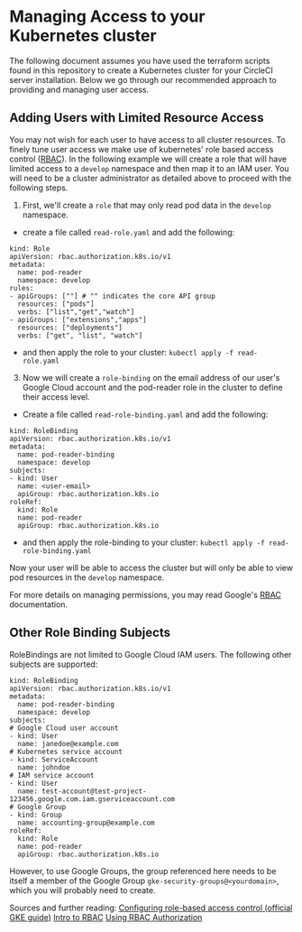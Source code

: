# Managing Access to your Kubernetes cluster
The following document assumes you have used the terraform scripts found in this repository to create a Kubernetes cluster for your CircleCI server installation. Below we go through our recommended approach to providing and managing user access.

## Adding Users with Limited Resource Access
You may not wish for each user to have access to all cluster resources. To finely tune user access we make use of kubernetes' role based access control ([RBAC]).
In the following example we will create a role that will have limited access to a `develop` namespace and then map it to an IAM user. You will need to be a cluster administrator as detailed above to proceed with the following steps.

1. First, we'll create a `role` that may only read pod data in the `develop` namespace.
- create a file called `read-role.yaml` and add the following:
```
kind: Role
apiVersion: rbac.authorization.k8s.io/v1
metadata:
  name: pod-reader
  namespace: develop
rules:
- apiGroups: [""] # "" indicates the core API group
  resources: ["pods"]
  verbs: ["list","get","watch"]
- apiGroups: ["extensions","apps"]
  resources: ["deployments"]
  verbs: ["get", "list", "watch"]
```

- and then apply the role to your cluster:
`kubectl apply -f read-role.yaml`

3. Now we will create a `role-binding` on the email address of our user's Google Cloud account and the pod-reader role in the cluster to define their access level.
- Create a file called `read-role-binding.yaml` and add the following: 
```
kind: RoleBinding
apiVersion: rbac.authorization.k8s.io/v1
metadata:
  name: pod-reader-binding
  namespace: develop
subjects:
- kind: User
  name: <user-email>
  apiGroup: rbac.authorization.k8s.io
roleRef:
  kind: Role
  name: pod-reader
  apiGroup: rbac.authorization.k8s.io
```

- and then apply the role-binding to your cluster:
`kubectl apply -f read-role-binding.yaml`

Now your user will be able to access the cluster but will only be able to view pod resources in the `develop` namespace.

For more details on managing permissions, you may read Google's [RBAC] documentation.


## Other Role Binding Subjects
RoleBindings are not limited to Google Cloud IAM users. The following other subjects are supported:
```
kind: RoleBinding
apiVersion: rbac.authorization.k8s.io/v1
metadata:
  name: pod-reader-binding
  namespace: develop
subjects:
# Google Cloud user account
- kind: User
  name: janedoe@example.com
# Kubernetes service account
- kind: ServiceAccount
  name: johndoe
# IAM service account
- kind: User
  name: test-account@test-project-123456.google.com.iam.gserviceaccount.com
# Google Group
- kind: Group
  name: accounting-group@example.com
roleRef:
  kind: Role
  name: pod-reader
  apiGroup: rbac.authorization.k8s.io
```

However, to use Google Groups, the group referenced here needs to be itself a member of the Google Group `gke-security-groups@<yourdomain>`, which you will probably need to create.


Sources and further reading:
[Configuring role-based access control (official GKE guide)](https://cloud.google.com/kubernetes-engine/docs/how-to/role-based-access-control)
[Intro to RBAC](https://www.eksworkshop.com/beginner/090_rbac/)
[Using RBAC Authorization](https://kubernetes.io/docs/reference/access-authn-authz/rbac/)

<!-- Links -->
[RBAC]: https://kubernetes.io/docs/reference/access-authn-authz/rbac/

